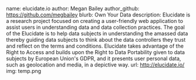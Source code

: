name: elucidate.io
author: Megan Bailey
author_github: https://github.com/megbailey
blurb: Own Your Data
description: Elucidate is a research project focused on creating a user-friendly web application to assist users in understanding data and data collection practices. The goal of the Elucidate is to help data subjects in understanding the amassed data thereby guiding data subjects to think about the data controllers they trust and reflect on the terms and conditions. Elucidate takes advantage of the Right to Access and builds upon the Right to Data Portability given to data subjects by European Union's GDPR, and it presents user personal data, such as geolocation and media, in a depictive way.
url: http://elucidate.io/
img: temp.png
